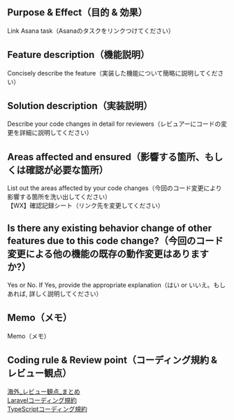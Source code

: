 ## Purpose & Effect（目的 & 効果）
Link Asana task（Asanaのタスクをリンクつけてください）

## Feature description（機能説明）
Concisely describe the feature（実装した機能について簡略に説明してください）

## Solution description（実装説明）
Describe your code changes in detail for reviewers（レビュアーにコードの変更を詳細に説明してください）

## Areas affected and ensured（影響する箇所、もしくは確認が必要な箇所）
List out the areas affected by your code changes（今回のコード変更により影響する箇所を洗い出してください）  
【WX】確認記録シート（リンク先を変更してください）

## Is there any existing behavior change of other features due to this code change?（今回のコード変更による他の機能の既存の動作変更はありますか?）
Yes or No. If Yes, provide the appropriate explanation（はい or いいえ。もしあれば, 詳しく説明してください）

## Memo（メモ）
Memo（メモ）

## Coding rule & Review point（コーディング規約 & レビュー観点）
[海外_レビュー観点_まとめ](https://docs.google.com/spreadsheets/d/1-2749t37h4eH2_zB0S1A9r4gO5S8zTS6sYsOI0GIKpo/edit#gid=0)  
[Laravelコーディング規約](https://github.com/leverages-overseas/template-laravel#%E3%82%B3%E3%83%BC%E3%83%87%E3%82%A3%E3%83%B3%E3%82%B0%E8%A6%8F%E7%B4%84)  
[TypeScriptコーディング規約](https://lvgs.docbase.io/posts/2847940)
